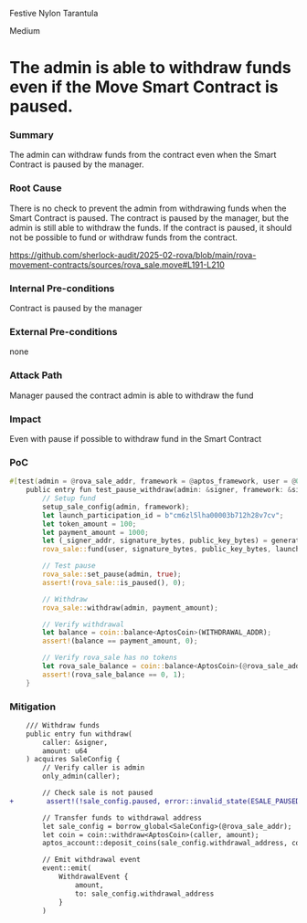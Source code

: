 Festive Nylon Tarantula

Medium

# The admin is able to withdraw funds even if the Move Smart Contract is paused.

### Summary

The admin can withdraw funds from the contract even when the Smart Contract is paused by the manager.

### Root Cause

There is no check to prevent the admin from withdrawing funds when the Smart Contract is paused.
The contract is paused by the manager, but the admin is still able to withdraw the funds.
If the contract is paused, it should not be possible to fund or withdraw funds from the contract.

https://github.com/sherlock-audit/2025-02-rova/blob/main/rova-movement-contracts/sources/rova_sale.move#L191-L210

### Internal Pre-conditions

Contract is paused by the manager

### External Pre-conditions

none

### Attack Path

Manager paused the contract 
admin is able to withdraw the fund 

### Impact

Even with pause if possible to withdraw fund in the Smart Contract

### PoC

```rust  
#[test(admin = @rova_sale_addr, framework = @aptos_framework, user = @0x456)]
    public entry fun test_pause_withdraw(admin: &signer, framework: &signer, user: &signer) {
        // Setup fund
        setup_sale_config(admin, framework);
        let launch_participation_id = b"cm6zl5lha00003b712h28v7cv";
        let token_amount = 100;
        let payment_amount = 1000;
        let (_signer_addr, signature_bytes, public_key_bytes) = generate_signature(admin, user, launch_participation_id, token_amount, payment_amount);
        rova_sale::fund(user, signature_bytes, public_key_bytes, launch_participation_id, token_amount, payment_amount);

        // Test pause
        rova_sale::set_pause(admin, true);
        assert!(rova_sale::is_paused(), 0);

        // Withdraw
        rova_sale::withdraw(admin, payment_amount);

        // Verify withdrawal
        let balance = coin::balance<AptosCoin>(WITHDRAWAL_ADDR);
        assert!(balance == payment_amount, 0);

        // Verify rova_sale has no tokens
        let rova_sale_balance = coin::balance<AptosCoin>(@rova_sale_addr);
        assert!(rova_sale_balance == 0, 1);
    }
```


### Mitigation

```diff
    /// Withdraw funds
    public entry fun withdraw(
        caller: &signer,
        amount: u64
    ) acquires SaleConfig {        
        // Verify caller is admin
        only_admin(caller);

        // Check sale is not paused
+        assert!(!sale_config.paused, error::invalid_state(ESALE_PAUSED));

        // Transfer funds to withdrawal address
        let sale_config = borrow_global<SaleConfig>(@rova_sale_addr);
        let coin = coin::withdraw<AptosCoin>(caller, amount);
        aptos_account::deposit_coins(sale_config.withdrawal_address, coin);

        // Emit withdrawal event
        event::emit(
            WithdrawalEvent {
                amount,
                to: sale_config.withdrawal_address
            }
        )

```